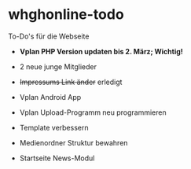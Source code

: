 # whghonline-todo
To-Do's für die Webseite

- **Vplan PHP Version updaten bis 2. März; Wichtig!**
- 2 neue junge Mitglieder
- ~~Impressums Link änder~~ erledigt
- Vplan Android App
- Vplan Upload-Programm neu programmieren

- Template verbessern
- Medienordner Struktur bewahren
- Startseite News-Modul
